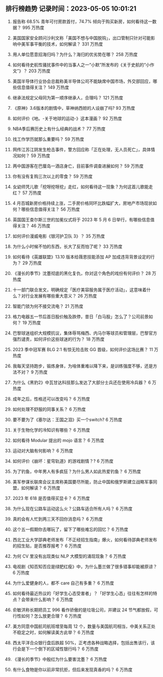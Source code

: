 
## 排行榜趋势 记录时间：2023-05-05 10:01:21
  
  1. 报告称 68.5% 青年可付房款首付，74.7% 倾向于购买新房，如何看待这一数据？ 995 万热度
    
  2. 美国国家安全顾问沙利文称「美国不想与中国脱钩」，出口管制只针对可能影响中美军事平衡的技术，如何解读？ 331 万热度
    
  3. 用人单位愿意招海归吗？为什么？海归的优劣势在哪？ 258 万热度
    
  4. 如何看待史航性骚扰事件中的当事人之一“小默”所发布的《关于史航的“小作文”》？ 203 万热度
    
  5. 美国半导体行业协会总裁称美半导体公司不能缺席中国市场，外交部回应，哪些信息值得关注？ 149 万热度
    
  6. 继承法规定父母同为第一顺序继承人，合理吗？ 121 万热度
    
  7. 《原神》3.6版本的剧情中，草神纳西妲的人设崩了吗? 93 万热度
    
  8. 如何评价《地。-关于地球的运动-》这本漫画？ 92 万热度
    
  9. NBA季后赛历史上有什么经典的战术？ 77 万热度
    
  10. 找工作学历就那么重要吗？ 59 万热度
    
  11. 网传江苏江阴发生枪击事件，警方回应称「正在处理，无人员死亡」，具体情况如何？ 59 万热度
    
  12. 两中国游客在巴厘岛一酒店身亡，目前事件调查进展如何？ 59 万热度
    
  13. 你有没有复购三次以上的零食？ 59 万热度
    
  14. 女幼师凭儿歌「挖呀挖呀挖」走红，如何看待这一现象？为何这首儿歌能走红？ 57 万热度
    
  15. 4 月百城新房价格持续上涨，二手房价格同环比跌幅扩大，房地产市场现状如何？哪些信息值得关注？ 56 万热度
    
  16. 英国国王查尔斯三世的加冕仪式将于 2023 年 5 月 6 日举行，有哪些信息值得关注？ 46 万热度
    
  17. 如何评价漫威电影《银河护卫队 3》？ 35 万热度
    
  18. 为什么小时候不怕的东西，长大了反而怕了呢？ 33 万热度
    
  19. 如何看待《英雄联盟》13.10 版本给薇恩技能添加 AP 加成违背背景设定的行为？ 29 万热度
    
  20. 《漫长的季节》沈墨彻底的黑化复仇，你对这个角色的戏份有何评价？ 28 万热度
    
  21. 十一部门联合发文，明确规定「医疗美容服务属于医疗活动」，这意味着什么？对行业发展有哪些重大意义？ 26 万热度
    
  22. 智能门锁为何不接交流电？ 21 万热度
    
  23. 格力电器五一节后首日股价触及跌停，昔日「白马股」怎么了？公司前景如何？ 19 万热度
    
  24. 巴黎球迷组织大规模抗议，集体辱骂梅西、内马尔等球员和管理层，巴黎官方强烈谴责，如何评价这些球迷的行为？ 18 万热度
    
  25. 2023 季中冠军赛 BLG 2:1 有惊无险击败 GG 晋级，如何评价这场比赛？ 11 万热度
    
  26. 我每天坚持跑步，锻炼身体，为啥体重难以降下来，是训练强度不够，还是方法不对？ 9 万热度
    
  27. 为什么《黑豹2》中瓦甘达科技那么发达了大部分士兵还在使用冷兵器？ 6 万热度
    
  28. 成年之后，性格还可以改变吗？ 6 万热度
    
  29. 如何处理不舒服的同事关系？ 6 万热度
    
  30. 要不要为了《塞尔达：王国之泪》买一个switch? 6 万热度
    
  31. 关于生物化学的冷知识有哪些？ 6 万热度
    
  32. 如何看待 Modular 提出的 mojo 语言？ 6 万热度
    
  33. 运动对大脑有何影响？ 6 万热度
    
  34. 如何评价《崩坏：星穹轨道》的游戏剧情？? 6 万热度
    
  35. 为了钓鱼，中年男人有多疯狂？为什么男人如此热爱钓鱼？ 6 万热度
    
  36. 美军参谋长联席会议主席称美国要尽所能，防止中国和俄罗斯建立战略军事同盟，如何解读？ 6 万热度
    
  37. 2023 年 618 是否值得买显卡？ 6 万热度
    
  38. 为什么现在公路车运动这么火？公路车适合所有人吗？ 6 万热度
    
  39. 真的会有人忙到两三天不回你消息吗？ 6 万热度
    
  40. 这个五一假期你去哪玩了，留下了哪些难忘的回忆？ 6 万热度
    
  41. 西北工业大学邵典老师发布「不正经招生指南」爆火，如何看待邵典老师发布的招生贴，是否推荐报考？ 6 万热度
    
  42. 为何 CV 里没有出现类似 NLP 大模型的涌现现象？ 6 万热度
    
  43. 电视剧《知否知否应是绿肥红瘦》中，为什么墨兰做了很多错事却能被原谅？ 6 万热度
    
  44. 为什么爱健身的人，都不 care 自己有多重？ 6 万热度
    
  45. 如何看待最近热议的「好学生心态受害者」？「好学生心态」往往有怎样的特点？会带来什么影响？ 6 万热度
    
  46. 俞敏洪称长期把员工 996 看作骄傲的是垃圾公司，并建议 24 节气都放假，可行性如何？怎么放更合理？ 6 万热度
    
  47. 美方同意中国航司航班增至每周 12 个，数量与美国航司相当，中美关系正处不稳定之时，如何解读美方此举？ 6 万热度
    
  48. 西太平洋合众银行盘后跌超 50%，正考虑各种战略选择，包括出售该行，该行会是下一个倒下的区域性银行吗？ 6 万热度
    
  49. 《漫长的季节》中殷红为什么要害沈墨？ 6 万热度
    
  50. 有什么食物是你以前非常抗拒，但后来发现真香的吗？ 6 万热度
    